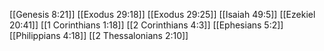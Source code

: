 [[Genesis 8:21]]
[[Exodus 29:18]]
[[Exodus 29:25]]
[[Isaiah 49:5]]
[[Ezekiel 20:41]]
[[1 Corinthians 1:18]]
[[2 Corinthians 4:3]]
[[Ephesians 5:2]]
[[Philippians 4:18]]
[[2 Thessalonians 2:10]]
